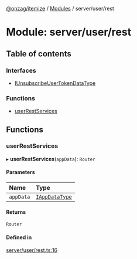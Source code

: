 [@onzag/itemize](../README.md) / [Modules](../modules.md) / server/user/rest

# Module: server/user/rest

## Table of contents

### Interfaces

- [IUnsubscribeUserTokenDataType](../interfaces/server_user_rest.IUnsubscribeUserTokenDataType.md)

### Functions

- [userRestServices](server_user_rest.md#userrestservices)

## Functions

### userRestServices

▸ **userRestServices**(`appData`): `Router`

#### Parameters

| Name | Type |
| :------ | :------ |
| `appData` | [`IAppDataType`](../interfaces/server.IAppDataType.md) |

#### Returns

`Router`

#### Defined in

[server/user/rest.ts:16](https://github.com/onzag/itemize/blob/f2f29986/server/user/rest.ts#L16)
